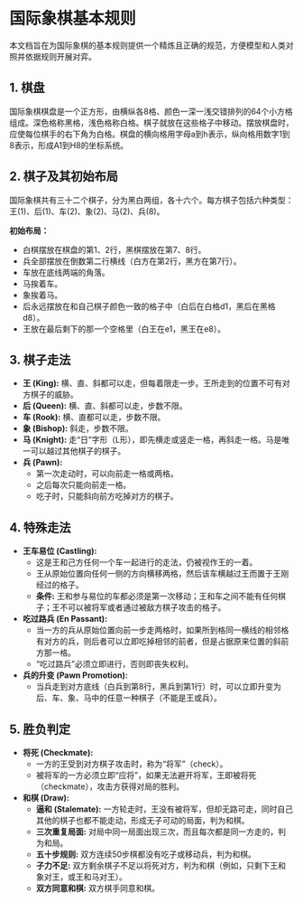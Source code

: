 # 国际象棋基本规则

本文档旨在为国际象棋的基本规则提供一个精炼且正确的规范，方便模型和人类对照并依据规则开展对弈。

## 1. 棋盘

国际象棋棋盘是一个正方形，由横纵各8格、颜色一深一浅交错排列的64个小方格组成。深色格称黑格，浅色格称白格。棋子就放在这些格子中移动。摆放棋盘时，应使每位棋手的右下角为白格。棋盘的横向格用字母a到h表示，纵向格用数字1到8表示，形成A1到H8的坐标系统。

## 2. 棋子及其初始布局

国际象棋共有三十二个棋子，分为黑白两组，各十六个。每方棋子包括六种类型：王(1)、后(1)、车(2)、象(2)、马(2)、兵(8)。

**初始布局：**
*   白棋摆放在棋盘的第1、2行，黑棋摆放在第7、8行。
*   兵全部摆放在倒数第二行横线（白方在第2行，黑方在第7行）。
*   车放在底线两端的角落。
*   马挨着车。
*   象挨着马。
*   后永远摆放在和自己棋子颜色一致的格子中（白后在白格d1，黑后在黑格d8）。
*   王放在最后剩下的那一个空格里（白王在e1，黑王在e8）。

## 3. 棋子走法

*   **王 (King):** 横、直、斜都可以走，但每着限走一步。王所走到的位置不可有对方棋子的威胁。
*   **后 (Queen):** 横、直、斜都可以走，步数不限。
*   **车 (Rook):** 横、直都可以走，步数不限。
*   **象 (Bishop):** 斜走，步数不限。
*   **马 (Knight):** 走“日”字形（L形），即先横走或竖走一格，再斜走一格。马是唯一可以越过其他棋子的棋子。
*   **兵 (Pawn):**
    *   第一次走动时，可以向前走一格或两格。
    *   之后每次只能向前走一格。
    *   吃子时，只能斜向前方吃掉对方的棋子。

## 4. 特殊走法

*   **王车易位 (Castling):**
    *   这是王和己方任何一个车一起进行的走法，仍被视作王的一着。
    *   王从原始位置向任何一侧的方向横移两格，然后该车横越过王而置于王刚经过的格子。
    *   **条件:** 王和参与易位的车都必须是第一次移动；王和车之间不能有任何棋子；王不可以被将军或者通过被敌方棋子攻击的格子。
*   **吃过路兵 (En Passant):**
    *   当一方的兵从原始位置向前一步走两格时，如果所到格同一横线的相邻格有对方的兵，则后者可以立即吃掉相邻的前者，但是占据原来位置的斜前方那一格。
    *   “吃过路兵”必须立即进行，否则即丧失权利。
*   **兵的升变 (Pawn Promotion):**
    *   当兵走到对方底线（白兵到第8行，黑兵到第1行）时，可以立即升变为后、车、象、马中的任意一种棋子（不能是王或兵）。

## 5. 胜负判定

*   **将死 (Checkmate):**
    *   一方的王受到对方棋子攻击时，称为“将军”（check）。
    *   被将军的一方必须立即“应将”，如果无法避开将军，王即被将死（checkmate），攻击方获得对局的胜利。
*   **和棋 (Draw):**
    *   **逼和 (Stalemate):** 一方轮走时，王没有被将军，但却无路可走，同时自己其他的棋子也都不能走动，形成无子可动的局面，判为和棋。
    *   **三次重复局面:** 对局中同一局面出现三次，而且每次都是同一方走的，判为和局。
    *   **五十步规则:** 双方连续50步棋都没有吃子或移动兵，判为和棋。
    *   **子力不足:** 双方剩余棋子不足以将死对方，判为和棋（例如，只剩下王和象对王，或王和马对王）。
    *   **双方同意和棋:** 双方棋手同意和棋。
